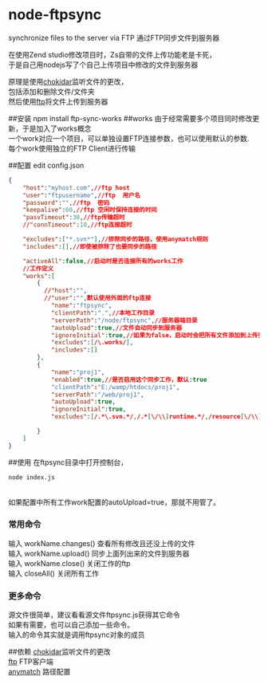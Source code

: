 # node-ftpsync
synchronize files to the server via FTP
通过FTP同步文件到服务器

  在使用Zend studio修改项目时，Zs自带的文件上传功能老是卡死，<br>
  于是自己用nodejs写了个自己上传项目中修改的文件到服务器<br>



  原理是使用[chokidar](https://github.com/paulmillr/chokidar)监听文件的更改，<br>
  包括添加和删除文件/文件夹<br>
  然后使用[ftp](https://github.com/mscdex/node-ftp)将文件上传到服务器

##安装
  npm install ftp-sync-works
##works
  由于经常需要多个项目同时修改更新，于是加入了works概念<br>
  一个work对应一个项目，可以单独设置FTP连接参数，也可以使用默认的参数.<br>
  每个work使用独立的FTP Client进行传输

##配置
edit config.json
```json
{
	"host":"myhost.com",//ftp host
	"user":"ftpusername",//ftp  用户名
	"password":"",//ftp  密码
	"keepalive":60,//ftp 空闲时保持连接的时间
	"pasvTimeout":30,//ftp传输超时
	//"connTimeout":10,//ftp连接超时

	"excludes":["*.svn*"],//排除同步的路径，使用anymatch规则
	"includes":[],//即使被排除了也要同步的路径

	"activeAll":false,//启动时是否连接所有的works工作
	//工作定义
	"works":[
		{
		  //"host":"",
		  //"user":"",默认使用外面的ftp连接
			"name":"ftpsync",
			"clientPath":".",//本地工作目录
			"serverPath":"/node/ftpsync",//服务器端目录
			"autoUpload":true,//文件自动同步到服务器
			"ignoreInitial":true,//如果为false，启动时会把所有文件添加到上传列表，如果autoUpload也为true，则第一次启动时会上传工作目录的所有文件
			"excludes":[/\.works/],
			"includes":[]
		},
		{
			"name":"proj1",
			"enabled":true,//是否启用这个同步工作，默认:true
			"clientPath":"E:/wamp/htdocs/proj1",
			"serverPath":"/web/proj1",
			"autoUpload":true,
			"ignoreInitial":true,
			"excludes":[/.*\.svn.*/,/.*[\/\\]runtime.*/,/resource[\/\\]uploads.*/]

		}
	]	
}
```

##使用
在ftpsync目录中打开控制台，<br>
```cmd
node index.js
```
  <br>
  如果配置中所有工作work配置的autoUpload=true，那就不用管了。<br>
  
### 常用命令
  输入 workName.changes() 查看所有修改且还没上传的文件<br>
  输入 workName.upload() 同步上面列出来的文件到服务器<br>
  输入 workName.close() 关闭工作的ftp<br>
  输入 closeAll() 关闭所有工作<br>
### 更多命令
  源文件很简单，建议看看源文件ftpsync.js获得其它命令<br>
  如果有需要，也可以自己添加一些命令。<br>
  输入的命令其实就是调用ftpsync对象的成员<br>

##依赖
[chokidar](https://github.com/paulmillr/chokidar)监听文件的更改<br>
[ftp](https://github.com/mscdex/node-ftp) FTP客户端<br>
[anymatch](https://github.com/es128/anymatch) 路径配置<br>

